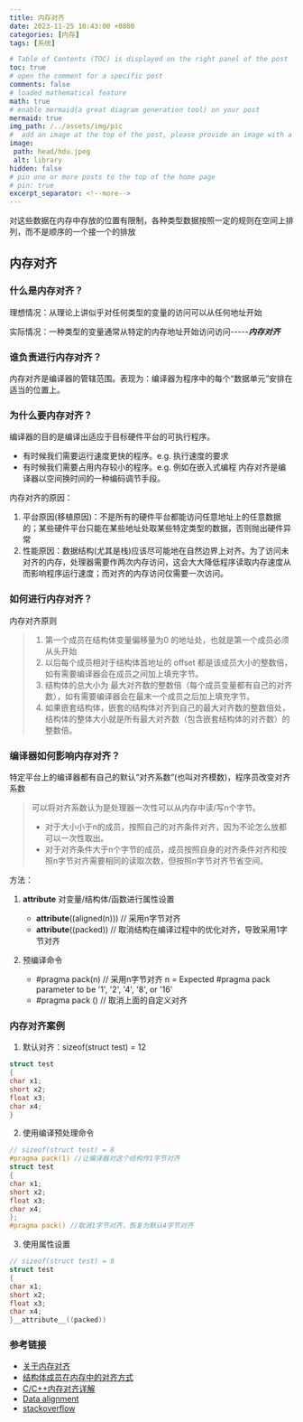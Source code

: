 ```yaml
---
title: 内存对齐
date: 2023-11-25 10:43:00 +0800
categories: [内存]
tags: [系统]

# Table of Contents (TOC) is displayed on the right panel of the post
toc: true
# open the comment for a specific post
comments: false
# loaded mathematical feature
math: true 
# enable mermaid(a great diagram generation tool) on your post
mermaid: true  
img_path: /../assets/img/pic
#  add an image at the top of the post, please provide an image with a resolution of 1200 x 630
image:
 path: head/hdu.jpeg
 alt: library
hidden: false
# pin one or more posts to the top of the home page
# pin: true
excerpt_separator: <!--more-->
---
```

对这些数据在内存中存放的位置有限制，各种类型数据按照一定的规则在空间上排列，而不是顺序的一个接一个的排放
<!--more-->
## 内存对齐

### 什么是内存对齐？
理想情况：从理论上讲似乎对任何类型的变量的访问可以从任何地址开始  

实际情况：一种类型的变量通常从特定的内存地址开始访问访问-----***内存对齐***

### 谁负责进行内存对齐？
内存对齐是编译器的管辖范围。表现为：编译器为程序中的每个“数据单元”安排在适当的位置上。

### 为什么要内存对齐？
编译器的目的是编译出适应于目标硬件平台的可执行程序。
* 有时候我们需要运行速度更快的程序。e.g. 执行速度的要求
* 有时候我们需要占用内存较小的程序。e.g. 例如在嵌入式编程
内存对齐是编译器以空间换时间的一种编码调节手段。

内存对齐的原因：
1. 平台原因(移植原因)：不是所有的硬件平台都能访问任意地址上的任意数据的；某些硬件平台只能在某些地址处取某些特定类型的数据，否则抛出硬件异常
2. 性能原因：数据结构(尤其是栈)应该尽可能地在自然边界上对齐。为了访问未对齐的内存，处理器需要作两次内存访问，这会大大降低程序读取内存速度从而影响程序运行速度；而对齐的内存访问仅需要一次访问。  


### 如何进行内存对齐？

内存对齐原则
> 1. 第一个成员在结构体变量偏移量为0 的地址处，也就是第一个成员必须从头开始
> 2. 以后每个成员相对于结构体首地址的 offset 都是该成员大小的整数倍，如有需要编译器会在成员之间加上填充字节。
> 3. 结构体的总大小为 最大对齐数的整数倍（每个成员变量都有自己的对齐数），如有需要编译器会在最末一个成员之后加上填充字节。
> 4. 如果嵌套结构体，嵌套的结构体对齐到自己的最大对齐数的整数倍处，结构体的整体大小就是所有最大对齐数（包含嵌套结构体的对齐数）的整数倍。


### 编译器如何影响内存对齐？
特定平台上的编译器都有自己的默认“对齐系数”(也叫对齐模数)，程序员改变对齐系数
> 可以将对齐系数认为是处理器一次性可以从内存中读/写n个字节。
> * 对于大小小于n的成员，按照自己的对齐条件对齐，因为不论怎么放都可以一次性取出。
> * 对于对齐条件大于n个字节的成员，成员按照自身的对齐条件对齐和按照n字节对齐需要相同的读取次数，但按照n字节对齐节省空间。

方法：
1. __attribute__ 对变量/结构体/函数进行属性设置
    * __attribute__((aligned(n))) // 采用n字节对齐
    * __attribute__((packed)) // 取消结构在编译过程中的优化对齐，导致采用1字节对齐

2. 预编译命令 
    * #pragma pack(n) // 采用n字节对齐
    n = Expected #pragma pack parameter to be '1', '2', '4', '8', or '16'
    * #pragma pack () // 取消上面的自定义对齐


### 内存对齐案例
1. 默认对齐：sizeof(struct test) = 12
```c
struct test
{
char x1;
short x2;
float x3;
char x4;
}
```
2. 使用编译预处理命令
```c
// sizeof(struct test) = 8
#pragma pack(1) //让编译器对这个结构作1字节对齐
struct test
{
char x1;
short x2;
float x3;
char x4;
};
#pragma pack() //取消1字节对齐，恢复为默认4字节对齐
```

3. 使用属性设置
```c
// sizeof(struct test) = 8
struct test
{
char x1;
short x2;
float x3;
char x4;
}__attribute__((packed))
```


### 参考链接
* [关于内存对齐](https://juejin.cn/post/6870162226032934926#) 
* [结构体成员在内存中的对齐方式](https://cloud.tencent.com/developer/article/2348301?areaId=106001) 
* [C/C++内存对齐详解](https://zhuanlan.zhihu.com/p/30007037)
* [Data alignment](https://developer.ibm.com/articles/pa-dalign/) 
* [stackoverflow](https://stackoverflow.com/questions/381244/purpose-of-memory-alignment)